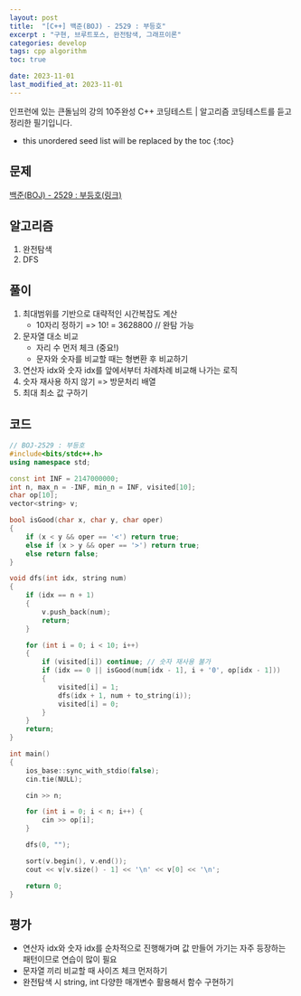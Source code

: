 ```yaml
---
layout: post
title:  "[C++] 백준(BOJ) - 2529 : 부등호"
excerpt : "구현, 브루트포스, 완전탐색, 그래프이론"
categories: develop
tags: cpp algorithm
toc: true

date: 2023-11-01
last_modified_at: 2023-11-01
---
```

> <span style="font-size: 80%">
인프런에 있는 큰돌님의 강의 10주완성 C++ 코딩테스트 | 알고리즘 코딩테스트를 듣고 정리한 필기입니다.</span>

<!--more-->

* this unordered seed list will be replaced by the toc
{:toc}

## 문제 

[백준(BOJ) - 2529 : 부등호(링크)](https://www.acmicpc.net/problem/2529)

## 알고리즘

  1. 완전탐색
  2. DFS

## 풀이
  1. 최대범위를 기반으로 대략적인 시간복잡도 계산
      - 10자리 정하기 => 10! = 3628800 // 완탐 가능
  2. 문자열 대소 비교
      - 자리 수 먼저 체크 (중요!)
	  - 문자와 숫자를 비교할 때는 형변환 후 비교하기
  3. 연산자 idx와 숫자 idx를 앞에서부터 차례차례 비교해 나가는 로직
  4. 숫자 재사용 하지 않기 => 방문처리 배열
  5. 최대 최소 값 구하기

## 코드  
```cpp
// BOJ-2529 : 부등호
#include<bits/stdc++.h>
using namespace std;

const int INF = 2147000000;
int n, max_n = -INF, min_n = INF, visited[10];
char op[10];
vector<string> v;

bool isGood(char x, char y, char oper)
{
	if (x < y && oper == '<') return true;
	else if (x > y && oper == '>') return true;
	else return false;
}

void dfs(int idx, string num)
{
	if (idx == n + 1)
	{
		v.push_back(num);
		return;
	}

	for (int i = 0; i < 10; i++)
	{
		if (visited[i]) continue; // 숫자 재사용 불가
		if (idx == 0 || isGood(num[idx - 1], i + '0', op[idx - 1]))
		{
			visited[i] = 1;
			dfs(idx + 1, num + to_string(i));
			visited[i] = 0;
		}
	}
	return;
}

int main()
{
	ios_base::sync_with_stdio(false);
	cin.tie(NULL);

	cin >> n;

	for (int i = 0; i < n; i++) {
		cin >> op[i];
	}

	dfs(0, "");

	sort(v.begin(), v.end());
	cout << v[v.size() - 1] << '\n' << v[0] << '\n';

	return 0;
}
```

## 평가  
* 연산자 idx와 숫자 idx를 순차적으로 진행해가며 값 만들어 가기는 자주 등장하는 패턴이므로 연습이 많이 필요
* 문자열 끼리 비교할 때 사이즈 체크 먼저하기
* 완전탐색 시 string, int 다양한 매개변수 활용해서 함수 구현하기